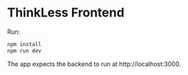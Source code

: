 # ThinkLess Frontend

Run:

```bash
npm install
npm run dev
```

The app expects the backend to run at http://localhost:3000.
